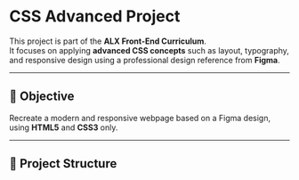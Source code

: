 # CSS Advanced Project

This project is part of the **ALX Front-End Curriculum**.  
It focuses on applying **advanced CSS concepts** such as layout, typography, and responsive design using a professional design reference from **Figma**.

---

## 🎯 Objective
Recreate a modern and responsive webpage based on a Figma design, using **HTML5** and **CSS3** only.

---

## 📁 Project Structure
